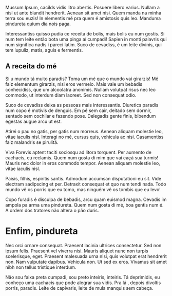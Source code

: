 Mussum Ipsum, cacilds vidis litro abertis. Posuere libero varius. Nullam a nisl ut ante blandit hendrerit. Aenean sit amet nisi. Quem manda na minha terra sou euzis! In elementis mé pra quem é amistosis quis leo. Manduma pindureta quium dia nois paga.

Interessantiss quisso pudia ce receita de bolis, mais bolis eu num gostis. Si num tem leite então bota uma pinga aí cumpadi! Sapien in monti palavris qui num significa nadis i pareci latim. Suco de cevadiss, é um leite divinis, qui tem lupuliz, matis, aguis e fermentis.

## A receita do mé
Si u mundo tá muito paradis? Toma um mé que o mundo vai girarzis! Mé faiz elementum girarzis, nisi eros vermeio. Mais vale um bebadis conhecidiss, que um alcoolatra anonimis. Nullam volutpat risus nec leo commodo, ut interdum diam laoreet. Sed non consequat odio.

Suco de cevadiss deixa as pessoas mais interessantis. Diuretics paradis num copo é motivis de denguis. Em pé sem cair, deitado sem dormir, sentado sem cochilar e fazendo pose. Delegadis gente finis, bibendum egestas augue arcu ut est.

Atirei o pau no gatis, per gatis num morreus. Aenean aliquam molestie leo, vitae iaculis nisl. Interagi no mé, cursus quis, vehicula ac nisi. Casamentiss faiz malandris se pirulitá.

Viva Forevis aptent taciti sociosqu ad litora torquent. Per aumento de cachacis, eu reclamis. Quem num gosta di mim que vai caçá sua turmis! Mauris nec dolor in eros commodo tempor. Aenean aliquam molestie leo, vitae iaculis nisl.

Paisis, filhis, espiritis santis. Admodum accumsan disputationi eu sit. Vide electram sadipscing et per. Detraxit consequat et quo num tendi nada. Todo mundo vê os porris que eu tomo, mas ninguém vê os tombis que eu levo!

Copo furadis é disculpa de bebadis, arcu quam euismod magna. Cevadis im ampola pa arma uma pindureta. Quem num gosta di mé, boa gentis num é. A ordem dos tratores não altera o pão duris.

# Enfim, pindureta
Nec orci ornare consequat. Praesent lacinia ultrices consectetur. Sed non ipsum felis. Praesent vel viverra nisi. Mauris aliquet nunc non turpis scelerisque, eget. Praesent malesuada urna nisi, quis volutpat erat hendrerit non. Nam vulputate dapibus. Vehicula non. Ut sed ex eros. Vivamus sit amet nibh non tellus tristique interdum.

Não sou faixa preta cumpadi, sou preto inteiris, inteiris. Tá deprimidis, eu conheço uma cachacis que pode alegrar sua vidis. Pra lá , depois divoltis porris, paradis. Leite de capivaris, leite de mula manquis sem cabeça. 